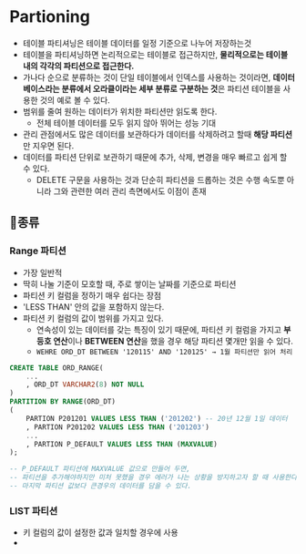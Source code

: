 # Partioning

- 테이블 파티셔닝은 테이블 데이터를 일정 기준으로 나누어 저장하는것
- 테이블을 파티셔닝하면 논리적으로는 테이블로 접근하지만, **물리적으로는 테이블 내의 각각의 파티션으로 접근한다.**
- 가나다 순으로 분류하는 것이 단일 테이블에서 인덱스를 사용하는 것이라면, **데이터베이스라는 분류에서 오라클이라는 세부 분류로 구분하는 것**은 파티션 테이블을 사용한 것의 예로 볼 수 있다.
- 범위를 줄여 원하는 데이터가 위치한 파티션만 읽도록 한다.
	- 전체 테이블 데이터를 모두 읽지 않아 뛰어는 성능 기대
- 관리 관점에서도 많은 데이터를 보관하다가 데이터를 삭제하려고 할때 **해당 파티션**만 지우면 된다.
- 데이터를 파티션 단위로 보관하기 때문에 추가, 삭제, 변경을 매우 빠르고 쉽게 할 수 있다.
	- DELETE 구문을 사용하는 것과 단순히 파티션을 드롭하는 것은 수행 속도뿐 아니라 그와 관련한 여러 관리 측면에서도 이점이 존재

## 🌽종류

### Range 파티션
- 가장 일반적
- 딱히 나눌 기준이 모호할 때, 주로 쌓이는 날짜를 기준으로 파티션
- 파티션 키 컬럼을 정하기 매우 쉽다는 장점
- 'LESS THAN' 안의 값을 포함하지 않는다.
- 파티션 키 컬럼의 값이 범위를 가지고 있다.
	- 연속성이 있는 데이터를 갖는 특징이 있기 때문에, 파티션 키 컬럼을 가지고 **부등호 연산**이나 **BETWEEN 연산**을 했을 경우 해당 파티션 몇개만 읽을 수 있다.
	- ```WEHRE ORD_DT BETWEEN '120115' AND '120125' → 1월 파티션만 읽어 처리```
```sql
CREATE TABLE ORD_RANGE(
	...
	, ORD_DT VARCHAR2(8) NOT NULL
)
PARTITION BY RANGE(ORD_DT)
(
	PARTION P201201 VALUES LESS THAN ('201202') -- 20년 12월 1일 데이터
	, PARTION P201202 VALUES LESS THAN ('201203')
	...
	, PARTION P_DEFAULT VALUES LESS THAN (MAXVALUE)
);

-- P_DEFAULT 파티션에 MAXVALUE 값으로 만들어 두면, 
-- 파티션을 추가해야하지만 미처 못했을 경우 에러가 나는 상황을 방지하고자 할 때 사용한다.
-- 마지막 파티션 값보다 큰경우의 데이터를 담을 수 있다.
```

### LIST 파티션
- 키 컬럼의 값이 설정한 값과 일치할 경우에 사용
- 